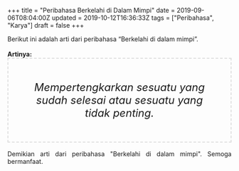 +++
title = "Peribahasa Berkelahi di Dalam Mimpi"
date = 2019-09-06T08:04:00Z
updated = 2019-10-12T16:36:33Z
tags = ["Peribahasa", "Karya"]
draft = false
+++

<div dir="ltr" style="text-align: left;" trbidi="on"><div style="text-align: justify;">Berikut ini adalah arti dari peribahasa “Berkelahi di dalam mimpi”.</div><br /><div style="text-align: justify;"><b>Artinya:</b></div><div style="border: 2px dashed #ddd; font-size: 24px; height: auto; margin: 0 auto; padding: 50px; text-align: center; width: auto;"><i>Mempertengkarkan sesuatu yang sudah selesai atau sesuatu yang tidak penting.</i></div><div style="text-align: justify;"><br /></div><div style="text-align: justify;">Demikian arti dari peribahasa "Berkelahi di dalam mimpi". Semoga bermanfaat.</div></div>
